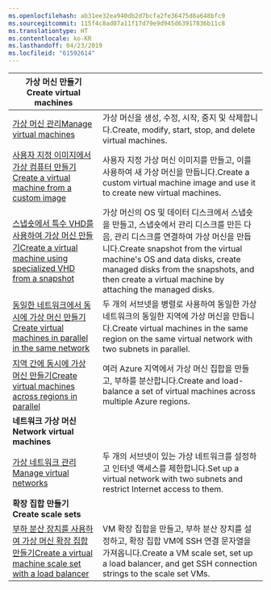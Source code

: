 ```yaml
---
ms.openlocfilehash: ab31ee32ea940db2d7bcfa2fe36475d8a648bfc9
ms.sourcegitcommit: 115f4c8ad07a11f17d79e9d945d63917836b11c8
ms.translationtype: HT
ms.contentlocale: ko-KR
ms.lasthandoff: 04/23/2019
ms.locfileid: "61592614"
---
```

| <span data-ttu-id="4071b-101">**가상 머신 만들기**</span><span class="sxs-lookup"><span data-stu-id="4071b-101">**Create virtual machines**</span></span> || 
|---|---|
| <span data-ttu-id="4071b-102">[가상 머신 관리][1]</span><span class="sxs-lookup"><span data-stu-id="4071b-102">[Manage virtual machines][1]</span></span> | <span data-ttu-id="4071b-103">가상 머신을 생성, 수정, 시작, 중지 및 삭제합니다.</span><span class="sxs-lookup"><span data-stu-id="4071b-103">Create, modify, start, stop, and delete virtual machines.</span></span> |
| <span data-ttu-id="4071b-104">[사용자 지정 이미지에서 가상 컴퓨터 만들기][2]</span><span class="sxs-lookup"><span data-stu-id="4071b-104">[Create a virtual machine from a custom image][2]</span></span> | <span data-ttu-id="4071b-105">사용자 지정 가상 머신 이미지를 만들고, 이를 사용하여 새 가상 머신을 만듭니다.</span><span class="sxs-lookup"><span data-stu-id="4071b-105">Create a custom virtual machine image and use it to create new virtual machines.</span></span> | 
| <span data-ttu-id="4071b-106">[스냅숏에서 특수 VHD를 사용하여 가상 머신 만들기][3]</span><span class="sxs-lookup"><span data-stu-id="4071b-106">[Create a virtual machine using specialized VHD from a snapshot][3]</span></span> | <span data-ttu-id="4071b-107">가상 머신의 OS 및 데이터 디스크에서 스냅숏을 만들고, 스냅숏에서 관리 디스크를 만든 다음, 관리 디스크를 연결하여 가상 머신을 만듭니다.</span><span class="sxs-lookup"><span data-stu-id="4071b-107">Create snapshot from the virtual machine's OS and data disks, create managed disks from the snapshots, and then create a virtual machine by attaching the managed disks.</span></span> |  
| <span data-ttu-id="4071b-108">[동일한 네트워크에서 동시에 가상 머신 만들기][4]</span><span class="sxs-lookup"><span data-stu-id="4071b-108">[Create virtual machines in parallel in the same network][4]</span></span> | <span data-ttu-id="4071b-109">두 개의 서브넷을 병렬로 사용하여 동일한 가상 네트워크의 동일한 지역에 가상 머신을 만듭니다.</span><span class="sxs-lookup"><span data-stu-id="4071b-109">Create virtual machines in the same region on the same virtual network with two subnets in parallel.</span></span> |
| <span data-ttu-id="4071b-110">[지역 간에 동시에 가상 머신 만들기][5]</span><span class="sxs-lookup"><span data-stu-id="4071b-110">[Create virtual machines across regions in parallel][5]</span></span> | <span data-ttu-id="4071b-111">여러 Azure 지역에서 가상 머신 집합을 만들고, 부하를 분산합니다.</span><span class="sxs-lookup"><span data-stu-id="4071b-111">Create and load-balance a set of virtual machines across multiple Azure regions.</span></span> |
| <span data-ttu-id="4071b-112">**네트워크 가상 머신**</span><span class="sxs-lookup"><span data-stu-id="4071b-112">**Network virtual machines**</span></span> || 
| <span data-ttu-id="4071b-113">[가상 네트워크 관리][6]</span><span class="sxs-lookup"><span data-stu-id="4071b-113">[Manage virtual networks][6]</span></span> | <span data-ttu-id="4071b-114">두 개의 서브넷이 있는 가상 네트워크를 설정하고 인터넷 액세스를 제한합니다.</span><span class="sxs-lookup"><span data-stu-id="4071b-114">Set up a virtual network with two subnets and restrict Internet access to them.</span></span> |
| <span data-ttu-id="4071b-115">**확장 집합 만들기**</span><span class="sxs-lookup"><span data-stu-id="4071b-115">**Create scale sets**</span></span> ||
| <span data-ttu-id="4071b-116">[부하 분산 장치를 사용하여 가상 머신 확장 집합 만들기][7]</span><span class="sxs-lookup"><span data-stu-id="4071b-116">[Create a virtual machine scale set with a load balancer][7]</span></span> | <span data-ttu-id="4071b-117">VM 확장 집합을 만들고, 부하 분산 장치를 설정하고, 확장 집합 VM에 SSH 연결 문자열을 가져옵니다.</span><span class="sxs-lookup"><span data-stu-id="4071b-117">Create a VM scale set, set up a load balancer, and get SSH connection strings to the scale set VMs.</span></span> |

[1]: ../java-sdk-manage-virtual-machines.md
[2]: https://azure.microsoft.com/resources/samples/managed-disk-java-create-virtual-machine-using-custom-image/
[3]: https://azure.microsoft.com/resources/samples/managed-disk-java-create-virtual-machine-using-specialized-disk-from-vhd/
[4]: https://azure.microsoft.com/resources/samples/compute-java-manage-virtual-machines-in-parallel/
[5]: ../java-sdk-virtual-machines-in-parallel.md
[6]: ../java-sdk-manage-virtual-networks.md
[7]: ../java-sdk-manage-vm-scalesets.md